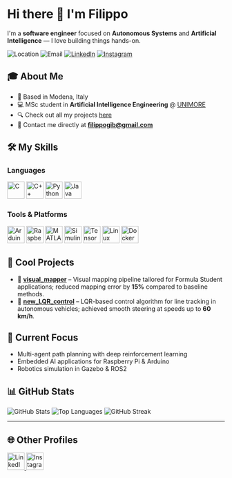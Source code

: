 # Hi there 👋 I'm Filippo

I'm a **software engineer** focused on **Autonomous Systems** and **Artificial Intelligence** — I love building things hands-on.

![Location](https://img.shields.io/badge/Location-Modena%2C%20Italy-blue?style=flat&logo=google-maps)
![Email](https://img.shields.io/badge/Email-filippogib%40gmail.com-red?style=flat&logo=gmail)
[![LinkedIn](https://img.shields.io/badge/LinkedIn-Filippo%20Gibertini-blue?style=flat&logo=linkedin)](https://www.linkedin.com/in/filippo-gibertini-219519288/)
[![Instagram](https://img.shields.io/badge/Instagram-@filippogibertini__-E4405F?style=flat&logo=instagram)](https://www.instagram.com/filippogibertini_/)


## 🎓 About Me
- 📍 Based in Modena, Italy  
- 💻 MSc student in **Artificial Intelligence Engineering** @ [UNIMORE](https://www.unimore.it/en)  
- 🔍 Check out all my projects [here](https://github.com/FilippoGib)  
- 📧 Contact me directly at **filippogib@gmail.com**



## 🛠 My Skills

### Languages
<p align="left">
  <img src="https://raw.githubusercontent.com/danielcranney/readme-generator/main/public/icons/skills/c-colored.svg" alt="C" title="C" width="40" height="40"/>
  <img src="https://cdn.jsdelivr.net/gh/devicons/devicon/icons/cplusplus/cplusplus-original.svg" alt="C++" title="C++" width="40" height="40"/>
  <img src="https://cdn.jsdelivr.net/gh/devicons/devicon/icons/python/python-original.svg" alt="Python" title="Python" width="40" height="40"/>
  <img src="https://cdn.jsdelivr.net/gh/devicons/devicon/icons/java/java-original.svg" alt="Java" title="Java" width="40" height="40"/>
</p>

### Tools & Platforms
<p align="left">
  <img src="https://upload.wikimedia.org/wikipedia/commons/8/87/Arduino_Logo.svg" alt="Arduino" title="Arduino" width="40" height="40"/>
  <img src="https://upload.wikimedia.org/wikipedia/en/c/cb/Raspberry_Pi_Logo.svg" alt="Raspberry Pi" title="Raspberry Pi" width="40" height="40"/>
  <img src="https://upload.wikimedia.org/wikipedia/commons/2/21/Matlab_Logo.png" alt="MATLAB" title="MATLAB" width="40" height="40"/>
  <img src="https://upload.wikimedia.org/wikipedia/commons/thumb/3/36/Simulink_Logo_%28non-wordmark%29.png/640px-Simulink_Logo_%28non-wordmark%29.png" alt="Simulink" title="Simulink" width="40" height="40"/>
  <img src="https://avatars.githubusercontent.com/u/3979232?s=200&v=4" alt="TensorFlow" title="TensorFlow" width="40" height="40"/>
  <img src="https://cdn.jsdelivr.net/gh/devicons/devicon/icons/linux/linux-original.svg" alt="Linux" title="Linux" width="40" height="40"/>
  <img src="https://cdn.jsdelivr.net/gh/devicons/devicon/icons/docker/docker-original.svg" alt="Docker" title="Docker" width="40" height="40"/>
</p>



## 🚀 Cool Projects

- 🔗 [**visual_mapper**](https://github.com/FilippoGib/visual_mapper) – Visual mapping pipeline tailored for Formula Student applications; reduced mapping error by **15%** compared to baseline methods.
- 🔗 [**new_LQR_control**](https://github.com/FilippoGib/new_LQR_control) – LQR-based control algorithm for line tracking in autonomous vehicles; achieved smooth steering at speeds up to **60 km/h**.



## 🔭 Current Focus
- Multi-agent path planning with deep reinforcement learning  
- Embedded AI applications for Raspberry Pi & Arduino  
- Robotics simulation in Gazebo & ROS2



## 📊 GitHub Stats

![GitHub Stats](https://github-readme-stats.vercel.app/api?username=FilippoGib&show_icons=true&theme=radical)
![Top Languages](https://github-readme-stats.vercel.app/api/top-langs/?username=FilippoGib&layout=compact&theme=radical)
![GitHub Streak](https://streak-stats.demolab.com/?user=FilippoGib&theme=radical)

---

## 🌐 Other Profiles
<a href="https://www.linkedin.com/in/filippo-gibertini-219519288/" target="_blank">
  <img src="https://cdn.jsdelivr.net/gh/devicons/devicon/icons/linkedin/linkedin-original.svg" alt="LinkedIn" title="LinkedIn" width="40" height="40"/>
</a>
<a href="https://www.instagram.com/filippogibertini_/" target="_blank">
  <img src="https://upload.wikimedia.org/wikipedia/commons/a/a5/Instagram_icon.png" alt="Instagram" title="Instagram" width="40" height="40"/>
</a>
